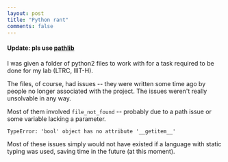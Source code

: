 ```yaml
---
layout: post
title: "Python rant"
comments: false
---
```


#### Update: pls use [pathlib](https://docs.python.org/3/library/pathlib.html)

I was given a folder of python2 files to work with for 
a task required to be done for my lab (LTRC, IIIT-H). 

The files, of course, had issues -- they were written
some time ago by people no longer associated
with the project. The issues weren't really unsolvable
in any way. 

Most of them involved `file_not_found` -- probably
due to a path issue or some variable lacking a parameter.

```python2
TypeError: 'bool' object has no attribute '__getitem__'
```


Most of these issues simply would not have existed 
if a language with static typing was used, saving time in the future (at this moment).
